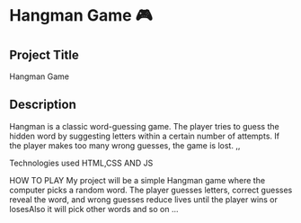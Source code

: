 # Hangman Game 🎮

## Project Title
Hangman Game

## Description
Hangman is a classic word-guessing game. The player tries to guess the hidden word by suggesting letters within a certain number of attempts. If the player makes too many wrong guesses, the game is lost. ,,

Technologies used 
HTML,CSS AND JS


HOW TO PLAY
My project will be a simple Hangman game where the computer picks a random word. The player guesses letters, correct guesses reveal the word, and wrong guesses reduce lives until the player wins or losesAlso it will pick other words and so on ...






